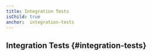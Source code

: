 ```yaml
---
title: Integration Tests
isChild: true
anchor:  integration-tests
---
```


##  Integration Tests {#integration-tests}